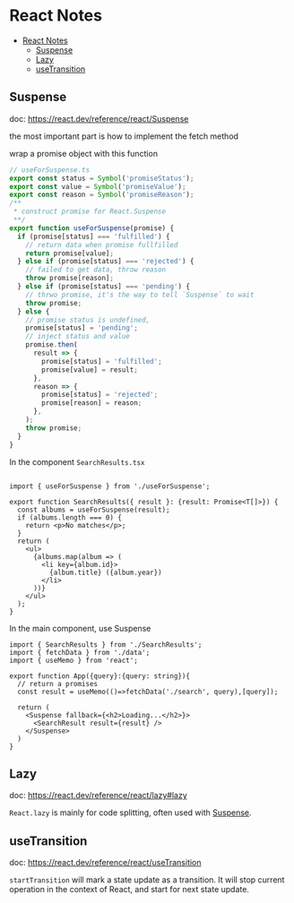 # React Notes

- [React Notes](#react-notes)
  - [Suspense](#suspense)
  - [Lazy](#lazy)
  - [useTransition](#usetransition)


## Suspense

doc: https://react.dev/reference/react/Suspense

the most important part is how to implement the fetch method


wrap a promise object with this function

```ts
// useForSuspense.ts
export const status = Symbol('promiseStatus');
export const value = Symbol('promiseValue');
export const reason = Symbol('promiseReason');
/**
 * construct promise for React.Suspense
 **/  
export function useForSuspense(promise) {
  if (promise[status] === 'fulfilled') {
    // return data when promise fullfilled
    return promise[value];
  } else if (promise[status] === 'rejected') {
    // failed to get data, throw reason
    throw promise[reason];
  } else if (promise[status] === 'pending') {
    // thrwo promise, it's the way to tell `Suspense` to wait
    throw promise;
  } else {
    // promise status is undefined,
    promise[status] = 'pending';
    // inject status and value
    promise.then(
      result => {
        promise[status] = 'fulfilled';
        promise[value] = result;
      },
      reason => {
        promise[status] = 'rejected';
        promise[reason] = reason;
      },      
    );
    throw promise;
  }
}
```

In the component `SearchResults.tsx`

```tsx

import { useForSuspense } from './useForSuspense';

export function SearchResults({ result }: {result: Promise<T[]>}) {
  const albums = useForSuspense(result);
  if (albums.length === 0) {
    return <p>No matches</p>;
  }
  return (
    <ul>
      {albums.map(album => (
        <li key={album.id}>
          {album.title} ({album.year})
        </li>
      ))}
    </ul>
  );
}

```

In the main component, use Suspense

```tsx
import { SearchResults } from './SearchResults';
import { fetchData } from './data';
import { useMemo } from 'react';

export function App({query}:{query: string}){
  // return a promises
  const result = useMemo(()=>fetchData('./search', query),[query]);

  return (
    <Suspense fallback={<h2>Loading...</h2>}>
      <SearchResult result={result} />
    </Suspense>
  )
}

```

## Lazy

doc: https://react.dev/reference/react/lazy#lazy

`React.lazy` is mainly for code splitting, often used with [Suspense](https://react.dev/reference/react/Suspense).

## useTransition

doc: https://react.dev/reference/react/useTransition

`startTransition` will mark a state update as a transition. It will stop current operation in the context of React, and start for next state update.
